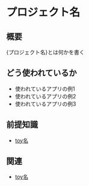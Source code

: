 # プロジェクト名
<!-- GIF -->

## 概要
{プロジェクト名}とは何かを書く

## どう使われているか
- 使われているアプリの例1
- 使われているアプリの例2
- 使われているアプリの例3

## 前提知識 
- [toy名](https://githubの個別readmeへのリンク)

## 関連
- [toy名](https://githubの個別readmeへのリンク)
